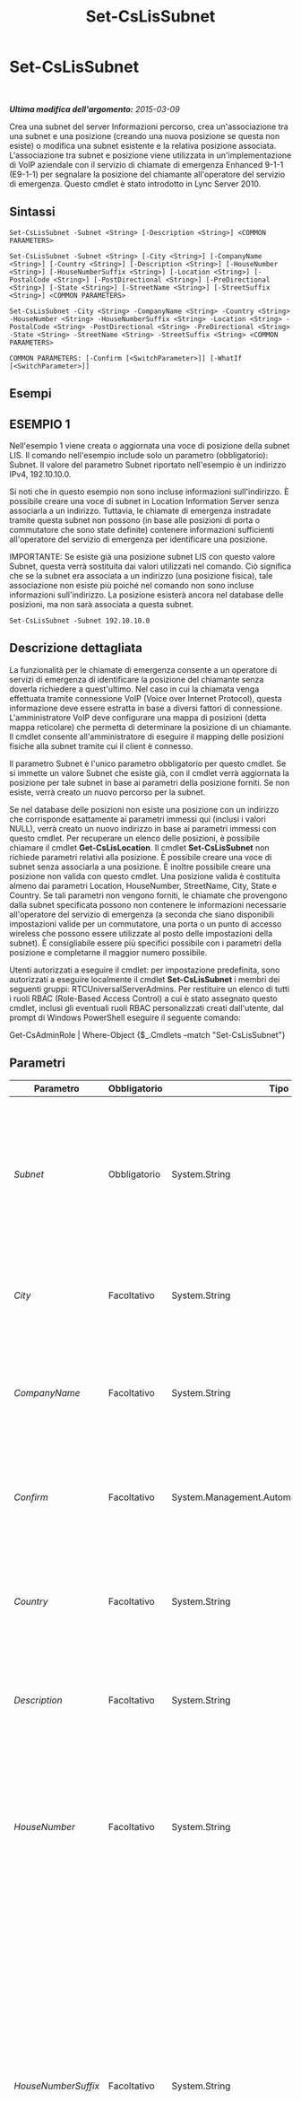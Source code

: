 ﻿---
title: Set-CsLisSubnet
TOCTitle: Set-CsLisSubnet
ms:assetid: e51ef9ec-c307-4046-b64b-f23b354713fc
ms:mtpsurl: https://technet.microsoft.com/it-it/library/Gg399016(v=OCS.15)
ms:contentKeyID: 49302272
ms.date: 08/24/2015
mtps_version: v=OCS.15
ms.translationtype: HT
---

# Set-CsLisSubnet

 

_**Ultima modifica dell'argomento:** 2015-03-09_

Crea una subnet del server Informazioni percorso, crea un'associazione tra una subnet e una posizione (creando una nuova posizione se questa non esiste) o modifica una subnet esistente e la relativa posizione associata. L'associazione tra subnet e posizione viene utilizzata in un'implementazione di VoIP aziendale con il servizio di chiamate di emergenza Enhanced 9-1-1 (E9-1-1) per segnalare la posizione del chiamante all'operatore del servizio di emergenza. Questo cmdlet è stato introdotto in Lync Server 2010.

## Sintassi

    Set-CsLisSubnet -Subnet <String> [-Description <String>] <COMMON PARAMETERS>

    Set-CsLisSubnet -Subnet <String> [-City <String>] [-CompanyName <String>] [-Country <String>] [-Description <String>] [-HouseNumber <String>] [-HouseNumberSuffix <String>] [-Location <String>] [-PostalCode <String>] [-PostDirectional <String>] [-PreDirectional <String>] [-State <String>] [-StreetName <String>] [-StreetSuffix <String>] <COMMON PARAMETERS>

    Set-CsLisSubnet -City <String> -CompanyName <String> -Country <String> -HouseNumber <String> -HouseNumberSuffix <String> -Location <String> -PostalCode <String> -PostDirectional <String> -PreDirectional <String> -State <String> -StreetName <String> -StreetSuffix <String> <COMMON PARAMETERS>

    COMMON PARAMETERS: [-Confirm [<SwitchParameter>]] [-WhatIf [<SwitchParameter>]]

## Esempi

## ESEMPIO 1

Nell'esempio 1 viene creata o aggiornata una voce di posizione della subnet LIS. Il comando nell'esempio include solo un parametro (obbligatorio): Subnet. Il valore del parametro Subnet riportato nell'esempio è un indirizzo IPv4, 192.10.10.0.

Si noti che in questo esempio non sono incluse informazioni sull'indirizzo. È possibile creare una voce di subnet in Location Information Server senza associarla a un indirizzo. Tuttavia, le chiamate di emergenza instradate tramite questa subnet non possono (in base alle posizioni di porta o commutatore che sono state definite) contenere informazioni sufficienti all'operatore del servizio di emergenza per identificare una posizione.

IMPORTANTE: Se esiste già una posizione subnet LIS con questo valore Subnet, questa verrà sostituita dai valori utilizzati nel comando. Ciò significa che se la subnet era associata a un indirizzo (una posizione fisica), tale associazione non esiste più poiché nel comando non sono incluse informazioni sull'indirizzo. La posizione esisterà ancora nel database delle posizioni, ma non sarà associata a questa subnet.

    Set-CsLisSubnet -Subnet 192.10.10.0

## Descrizione dettagliata

La funzionalità per le chiamate di emergenza consente a un operatore di servizi di emergenza di identificare la posizione del chiamante senza doverla richiedere a quest'ultimo. Nel caso in cui la chiamata venga effettuata tramite connessione VoIP (Voice over Internet Protocol), questa informazione deve essere estratta in base a diversi fattori di connessione. L'amministratore VoIP deve configurare una mappa di posizioni (detta mappa reticolare) che permetta di determinare la posizione di un chiamante. Il cmdlet consente all'amministratore di eseguire il mapping delle posizioni fisiche alla subnet tramite cui il client è connesso.

Il parametro Subnet è l'unico parametro obbligatorio per questo cmdlet. Se si immette un valore Subnet che esiste già, con il cmdlet verrà aggiornata la posizione per tale subnet in base ai parametri della posizione forniti. Se non esiste, verrà creato un nuovo percorso per la subnet.

Se nel database delle posizioni non esiste una posizione con un indirizzo che corrisponde esattamente ai parametri immessi qui (inclusi i valori NULL), verrà creato un nuovo indirizzo in base ai parametri immessi con questo cmdlet. Per recuperare un elenco delle posizioni, è possibile chiamare il cmdlet **Get-CsLisLocation**. Il cmdlet **Set-CsLisSubnet** non richiede parametri relativi alla posizione. È possibile creare una voce di subnet senza associarla a una posizione. È inoltre possibile creare una posizione non valida con questo cmdlet. Una posizione valida è costituita almeno dai parametri Location, HouseNumber, StreetName, City, State e Country. Se tali parametri non vengono forniti, le chiamate che provengono dalla subnet specificata possono non contenere le informazioni necessarie all'operatore del servizio di emergenza (a seconda che siano disponibili impostazioni valide per un commutatore, una porta o un punto di accesso wireless che possono essere utilizzate al posto delle impostazioni della subnet). È consigliabile essere più specifici possibile con i parametri della posizione e completarne il maggior numero possibile.

Utenti autorizzati a eseguire il cmdlet: per impostazione predefinita, sono autorizzati a eseguire localmente il cmdlet **Set-CsLisSubnet** i membri dei seguenti gruppi: RTCUniversalServerAdmins. Per restituire un elenco di tutti i ruoli RBAC (Role-Based Access Control) a cui è stato assegnato questo cmdlet, inclusi gli eventuali ruoli RBAC personalizzati creati dall'utente, dal prompt di Windows PowerShell eseguire il seguente comando:

Get-CsAdminRole | Where-Object {$\_.Cmdlets –match "Set-CsLisSubnet"}

## Parametri


<table>
<colgroup>
<col style="width: 25%" />
<col style="width: 25%" />
<col style="width: 25%" />
<col style="width: 25%" />
</colgroup>
<thead>
<tr class="header">
<th>Parametro</th>
<th>Obbligatorio</th>
<th>Tipo</th>
<th>Descrizione</th>
</tr>
</thead>
<tbody>
<tr class="odd">
<td><p><em>Subnet</em></p></td>
<td><p>Obbligatorio</p></td>
<td><p>System.String</p></td>
<td><p>L'indirizzo IP della subnet. Il valore dovrebbe essere immesso come un indirizzo IPv4 (cifre separate da punti come 192.0.2.0).</p></td>
</tr>
<tr class="even">
<td><p><em>City</em></p></td>
<td><p>Facoltativo</p></td>
<td><p>System.String</p></td>
<td><p>La città della posizione.</p>
<p>Lunghezza massima: 64 caratteri.</p></td>
</tr>
<tr class="odd">
<td><p><em>CompanyName</em></p></td>
<td><p>Facoltativo</p></td>
<td><p>System.String</p></td>
<td><p>Il nome della società in questa posizione.</p>
<p>Lunghezza massima: 60 caratteri</p></td>
</tr>
<tr class="even">
<td><p><em>Confirm</em></p></td>
<td><p>Facoltativo</p></td>
<td><p>System.Management.Automation.SwitchParameter</p></td>
<td><p>Viene visualizzata una richiesta di conferma prima di eseguire il comando.</p></td>
</tr>
<tr class="odd">
<td><p><em>Country</em></p></td>
<td><p>Facoltativo</p></td>
<td><p>System.String</p></td>
<td><p>Il paese/area geografica in cui si trova la posizione.</p>
<p>Lunghezza massima: 2 caratteri</p></td>
</tr>
<tr class="even">
<td><p><em>Description</em></p></td>
<td><p>Facoltativo</p></td>
<td><p>System.String</p></td>
<td><p>Una descrizione dettagliata della posizione della subnet.</p></td>
</tr>
<tr class="odd">
<td><p><em>HouseNumber</em></p></td>
<td><p>Facoltativo</p></td>
<td><p>System.String</p></td>
<td><p>Il numero civico della posizione. Nel caso di una società, è il numero della via in cui questa ha sede.</p>
<p>Lunghezza massima: 10 caratteri</p></td>
</tr>
<tr class="even">
<td><p><em>HouseNumberSuffix</em></p></td>
<td><p>Facoltativo</p></td>
<td><p>System.String</p></td>
<td><p>Informazioni aggiuntive sul numero civico, come 1/2 o A. Ad esempio: 1234 1/2 Oak Street o 1234 A Elm Street.</p>
<p>Nota: per indicare un numero di appartamento o di un ufficio, è necessario utilizzare il parametro Location. Ad esempio: -Location &quot;Suite 100/Office 150&quot;.</p>
<p>Lunghezza massima: 5 caratteri</p></td>
</tr>
<tr class="odd">
<td><p><em>Location</em></p></td>
<td><p>Facoltativo</p></td>
<td><p>System.String</p></td>
<td><p>Il nome della posizione. Generalmente questo valore è il nome di una posizione più specifica rispetto all'indirizzo civico, quale un numero di ufficio, ma può essere qualsiasi valore stringa.</p>
<p>Lunghezza massima: 20 caratteri</p></td>
</tr>
<tr class="even">
<td><p><em>PostalCode</em></p></td>
<td><p>Facoltativo</p></td>
<td><p>System.String</p></td>
<td><p>Il codice postale associato a questa posizione.</p>
<p>Lunghezza massima: 10 caratteri</p></td>
</tr>
<tr class="odd">
<td><p><em>PostDirectional</em></p></td>
<td><p>Facoltativo</p></td>
<td><p>System.String</p></td>
<td><p>La designazione direzionale di una via. Esempio: NE o NW per Main Street NE o 7th Avenue NW.</p>
<p>Lunghezza massima: 2 caratteri</p></td>
</tr>
<tr class="even">
<td><p><em>PreDirectional</em></p></td>
<td><p>Facoltativo</p></td>
<td><p>System.String</p></td>
<td><p>La designazione direzionale per un nome di una via che precede il nome della via. Ad esempio, NE o NW per NE Main Street o NW 7th Avenue.</p>
<p>Lunghezza massima: 2 caratteri</p></td>
</tr>
<tr class="odd">
<td><p><em>State</em></p></td>
<td><p>Facoltativo</p></td>
<td><p>System.String</p></td>
<td><p>Lo stato o la provincia associato a questa posizione.</p>
<p>Lunghezza massima: 2 caratteri</p></td>
</tr>
<tr class="even">
<td><p><em>StreetName</em></p></td>
<td><p>Facoltativo</p></td>
<td><p>System.String</p></td>
<td><p>Il nome della via per questa posizione.</p>
<p>Lunghezza massima: 60 caratteri</p></td>
</tr>
<tr class="odd">
<td><p><em>StreetSuffix</em></p></td>
<td><p>Facoltativo</p></td>
<td><p>System.String</p></td>
<td><p>Il tipo di via indicato nel nome, ad esempio Street, Avenue o Court.</p>
<p>Lunghezza massima: 10 caratteri</p></td>
</tr>
<tr class="even">
<td><p><em>WhatIf</em></p></td>
<td><p>Facoltativo</p></td>
<td><p>System.Management.Automation.SwitchParameter</p></td>
<td><p>Descrive ciò che accadrebbe se si eseguisse il comando senza eseguirlo realmente.</p></td>
</tr>
</tbody>
</table>


## Tipi di input

Accetta l'input da pipeline di oggetti subnet LIS.

## Tipi restituiti

Questo cmdlet consente di creare o modificare un oggetto di tipo System.Management.Automation.PSCustomObject.

## Vedere anche

#### Ulteriori risorse

[Remove-CsLisSubnet](remove-cslissubnet.md)  
[Get-CsLisSubnet](get-cslissubnet.md)  
[Get-CsLisLocation](get-cslislocation.md)

